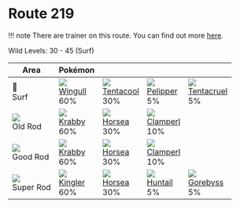 # Route 219

!!! note
    There are trainer on this route. You can find out more [here](/trainer_changes/route_219/).

Wild Levels: 30 - 45 (Surf)

Area                         | Pokémon                          | &nbsp;                           | &nbsp;                           | &nbsp;                           
---                          | ---                              | ---                              | ---                              | ---                              
🌊<br> Surf                   | ![][278]<br> [Wingull]<br> 60%  | ![][072]<br> [Tentacool]<br> 30%| ![][279]<br> [Pelipper]<br> 5%  | ![][073]<br> [Tentacruel]<br> 5%
![][old-rod]<br> Old Rod     | ![][098]<br> [Krabby]<br> 60%   | ![][116]<br> [Horsea]<br> 30%   | ![][366]<br> [Clamperl]<br> 10% 
![][good-rod]<br> Good Rod   | ![][098]<br> [Krabby]<br> 60%   | ![][116]<br> [Horsea]<br> 30%   | ![][366]<br> [Clamperl]<br> 10% 
![][super-rod]<br> Super Rod | ![][099]<br> [Kingler]<br> 60%  | ![][116]<br> [Horsea]<br> 30%   | ![][367]<br> [Huntail]<br> 5%   | ![][368]<br> [Gorebyss]<br> 5%  


[Tentacool]: /pokemon_changes/072/
[Tentacruel]: /pokemon_changes/073/
[Krabby]: /pokemon_changes/098/
[Kingler]: /pokemon_changes/099/
[Horsea]: /pokemon_changes/116/
[Wingull]: /pokemon_changes/278/
[Pelipper]: /pokemon_changes/279/
[Clamperl]: /pokemon_changes/366/
[Huntail]: /pokemon_changes/367/
[Gorebyss]: /pokemon_changes/368/
[good-rod]: /img/items/good-rod.png
[old-rod]: /img/items/old-rod.png
[super-rod]: /img/items/super-rod.png
[072]: /img/pokemon/072.png
[073]: /img/pokemon/073.png
[098]: /img/pokemon/098.png
[099]: /img/pokemon/099.png
[116]: /img/pokemon/116.png
[278]: /img/pokemon/278.png
[279]: /img/pokemon/279.png
[366]: /img/pokemon/366.png
[367]: /img/pokemon/367.png
[368]: /img/pokemon/368.png
